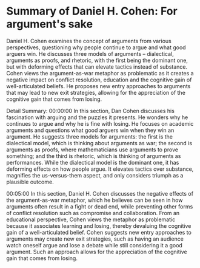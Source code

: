 # Summary of Daniel H. Cohen: For argument's sake

Daniel H. Cohen examines the concept of arguments from various perspectives, questioning why people continue to argue and what good arguers win. He discusses three models of arguments – dialectical, arguments as proofs, and rhetoric, with the first being the dominant one, but with deforming effects that can elevate tactics instead of substance. Cohen views the argument-as-war metaphor as problematic as it creates a negative impact on conflict resolution, education and the cognitive gain of well-articulated beliefs. He proposes new entry approaches to arguments that may lead to new exit strategies, allowing for the appreciation of the cognitive gain that comes from losing.

Detail Summary: 
00:00:00
In this section, Dan Cohen discusses his fascination with arguing and the puzzles it presents. He wonders why he continues to argue and why he is fine with losing. He focuses on academic arguments and questions what good arguers win when they win an argument. He suggests three models for arguments: the first is the dialectical model, which is thinking about arguments as war; the second is arguments as proofs, where mathematicians use arguments to prove something; and the third is rhetoric, which is thinking of arguments as performances. While the dialectical model is the dominant one, it has deforming effects on how people argue. It elevates tactics over substance, magnifies the us-versus-them aspect, and only considers triumph as a plausible outcome.

00:05:00
In this section, Daniel H. Cohen discusses the negative effects of the argument-as-war metaphor, which he believes can be seen in how arguments often result in a fight or dead end, while preventing other forms of conflict resolution such as compromise and collaboration. From an educational perspective, Cohen views the metaphor as problematic because it associates learning and losing, thereby devaluing the cognitive gain of a well-articulated belief. Cohen suggests new entry approaches to arguments may create new exit strategies, such as having an audience watch oneself argue and lose a debate while still considering it a good argument. Such an approach allows for the appreciation of the cognitive gain that comes from losing.


